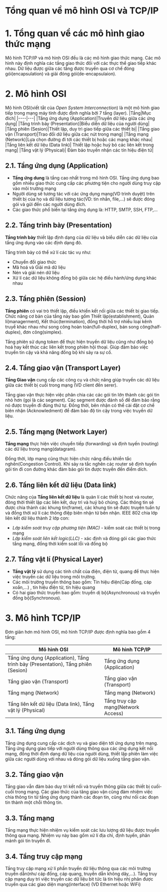 # Tổng quan về mô hình OSI và TCP/IP

# 1. Tổng quan về các mô hình giao thức mạng
Mô hình TCP/IP và mô hình OSI đều là các mô hình giao thức mạng. Các mô hình này định nghĩa các tầng giao thức đối với các thực thể giao tiếp khác nhau. Dữ liệu được giữa các tầng được truyền qua cơ chế đóng gói(encapsulation) và giải đóng gói(de-encapsulaion).
# 2. Mô hình OSI
Mô hình OSI(viết tẳt của *Open System Interconnection*) là một mô hình giao tiếp trong mạng máy tính được định nghĩa bởi 7 tầng (layer).
|Tầng|Mục đích|
|----|---|
|Tầng ứng dụng (Application)|Truyền dữ liệu giữa các ứng dụng|
|Tầng trình bày (Presentation)|Biểu diễn dữ liệu của người dùng|
|Tầng phiên (Sesion)|Thiết lập, duy trì giao tiếp giữa các thiết bị|
|Tầng giao vận (Transport)|Trao đổi dữ liệu giữa các nút trong mạng|
|Tầng mạng (Network)|Lựa chọn đường đi tới các thiết bị hoặc các mạng khác nhau|
|Tầng liên kết dữ liệu (Data link)| Thiết lập hoặc huỷ bỏ các liên kết trong mạng|
|Tầng vật lý (Physical)| Đảm bảo truyền nhận các tín hiệu điện tử|

## 2.1. Tầng ứng dụng (Application)
* **Tầng ứng dung** là tầng cao nhất trong mô hình OSI. Tầng ứng dụng bao gồm nhiều giao thức cung cấp các phương tiện cho người dùng truy cập vào môi trường mạng 
* Người dùng sẽ tương tác với các ứng dụng mạng(VD trình duyệt) trên thiết bị của họ và dữ liệu tương tác(VD: tin nhắn, file,...) sẽ được đóng gói và gửi đến các người dùng đích.
* Các giao thức phổ biến tại tầng ứng dụng là: HTTP, SMTP, SSH, FTP,...

## 2.2.  Tầng trình bày (Presentation)
**Tầng trình bày** thiết lập định dạng của dữ liệu và biểu diễn các dữ liệu của tầng ứng dụng vào các định dạng đó.

Tầng trình bày có thể xử lí các tác vụ như:
* Chuyển đổi giao thức
* Mã hoá và Giải mã dữ liệu
* Nén và giải nén dữ liệu
* Xử lí các dữ liệu không đồng bộ giữa các hệ điều hành/ứng dụng khác nhau

## 2.3. Tầng phiên (Session)
**Tầng phiên** có vai trò thiết lập, điều khiển kết nối giữa các thiết bị giao tiếp. Chức năng cơ bản của tầng này bao gốm Thiết lập(establishment), Quản lí(managerment), Kết thúc(termination), đồng thời hỗ trợ nhiều loại kênh truyề khác nhau như song công hoàn toàn(full-duplex), bán song công(half-duplex), đơn công(simplex).

Tầng phiên sử dụng token để thực hiện truyền dữ liệu cũng như đồng bộ hoá hay kết thúc các liên kết trong phiên hội thoại. Giúp đảm bảo việc truyền tin cậy và khả năng đồng bộ khi sảy ra sự cố.

## 2.4. Tầng giao vận (Transport Layer)
**Tầng Giao vận** cung cấp các công cụ và chức năng giúp truyền các dữ liệu giữa các thiết bị cuối trong mạng (VD client đến serer).

Tầng giao vận thực hiện việc phân chia các các gói tin lớn thành các gói tin nhỏ hơn (gọi là các segment). Các segment được đánh số để đảm bảo rằng nó được truyền đi đúng thứ tự. Đồng thời, bên nhận có thể cài đặt cơ chế biên nhận (Acknowledment) để đảm bảo độ tin cậy trong việc truyền dữ liệu.

## 2.5. Tầng mạng (Network Layer)
**Tầng mạng** thực hiện việc chuyển tiếp (forwarding) và định tuyến (routing) các dữ liệu trong mạng(datagram).

Đồng thời, lớp mạng cũng thực hiện chức năng điều khiển tắc nghẽn(Congestion Control). Khi sảy ra tắc nghẽn các router sẽ định tuyến gói tin đi con đường khác đảm bảo gói tin được truyền đến điểm dích.
## 2.6. Tầng liên kết dữ liệu (Data link)
Chức năng của **Tầng liên kết dữ liệu** là quản lí các thiết bị host và router, đông thời thiết lập các liên kết, duy trì và huỷ bỏ chúng.
Các thông tin sẽ được chia thành các khung tin(frame), các khung tin sẽ được truyền tuần tự và đồng thời xử lí các thông điệp biên nhận từ bên nhận.
IEEE 802 chia lớp liên kết dữ liệu thành 2 lớp con:
* *Lớp kiểm soát truy cập phương tiện (MAC)* - kiểm soát các thiết bị trong mạng
* *Lớp kiểm soát liên kết logic(LLC)* - xác định và đóng gói các giao thức tầng mạng, đồng thời kiểm soát lỗi và đồng bộ
## 2.7. Tầng vật lí (Physical Layer)
* **Tầng vật lý** sử dụng các tính chất của điện, điện từ, quang để thực hiện việc truyền các dữ liệu trong môi trường.
* Các môi trường truyền thông bao gồm: Tín hiệu điện(Cáp đồng, cáp xoắn,...) , tín hiệu điện từ, tín hiệu quang
* Có hai giao thức truyền bao gồm: truyền dị bộ(Asynchronous) và truyền đồng bộ(Synchronous).

# 3. Mô hình TCP/IP
Đơn giản hơn mô hình OSI, mô hình TCP/IP được định nghĩa bao gồm 4 tầng:

|Mô hình OSI|Mô hình TCP/IP|
|----|---|
|Tầng ứng dụng (Application), Tầng trình bày (Presentation), Tầng phiên (Sesion)|Tầng ứng dụng (Application)|
|Tầng giao vận (Transport)|Tầng giao vận (Transport)|
|Tầng mạng (Network)|Tầng mạng (Network)|
|Tầng liên kết dữ liệu (Data link), Tầng vật lý (Physical)| Tầng truy cập mạng(Network Access)|
## 3.1. Tầng ứng dụng
Tầng ứng dụng cung cấp các dịch vụ và giao diện tới ứng dụng trên mạng. Tầng ứng dụng giao tiếp với người dùng thông qua các ứng dụng kết nối mạng, đồng thời định dạng dữ liệu của người dùng, thiết lập phiên làm việc giữa các người dùng với nhau và đóng gói dữ liệu xuống tầng giao vận.
## 3.2. Tầng giao vận
Tầng giao vẫn đảm bảo duy trì kết nối và truyền thông giữa các thiết bị cuối-cuối trong mạng. Các giao thức của tâng giao vận cũng đảm nhiệm việc chia thông tin từ tầng ứng dụng thành các đoạn tin, cũng như nối các đoạn tin thành một chỗi thông tin.
## 3.3.  Tầng mạng
Tầng mạng thực hiện nhiệm vụ kiểm soát các lưu lượng dữ liệu được truyền thông qua mạng. Nhiệm vụ này bao gồm xử lí địa chỉ, định tuyến, phân mảnh gói tin truyền đi.
## 3.4. Tầng truy cập mạng
Tầng truy cập mạng xử lí phần truyền dữ liệu thông qua các môi trường truyền dẫn(như cáp đồng, cáp quang, truyền dẫn không dây,...). Tầng truy cập mạng duy trì việc truyền các dữ liệu bit tức là tín hiệu nhị phân được truyền qua các giao diện mạng(interface) (VD Ethernet hoặc WiFi)

